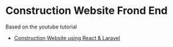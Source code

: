 # Construction Website Frond End

Based on the youtube tutorial 

- [Construction Website using React & Laravel](https://www.youtube.com/watch?v=bgq5FrOI_ZQ&list=PLRB0wzP8AS_FVLc2HH1QHrL2QMLoE6esv) 

